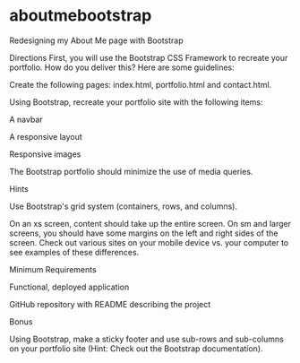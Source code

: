 # aboutmebootstrap
Redesigning my About Me page with Bootstrap

Directions
First, you will use the Bootstrap CSS Framework to recreate your portfolio. How do you deliver this? Here are some guidelines:


Create the following pages: index.html, portfolio.html and contact.html.


Using Bootstrap, recreate your portfolio site with the following items:


A navbar


A responsive layout


Responsive images




The Bootstrap portfolio should minimize the use of media queries.



Hints


Use Bootstrap's grid system (containers, rows, and columns).


On an xs screen, content should take up the entire screen. On sm and larger screens, you should have some margins on the left and right sides of the screen. Check out various sites on your mobile device vs. your computer to see examples of these differences.



Minimum Requirements


Functional, deployed application


GitHub repository with README describing the project



Bonus

Using Bootstrap, make a sticky footer and use sub-rows and sub-columns on your portfolio site (Hint: Check out the Bootstrap documentation).